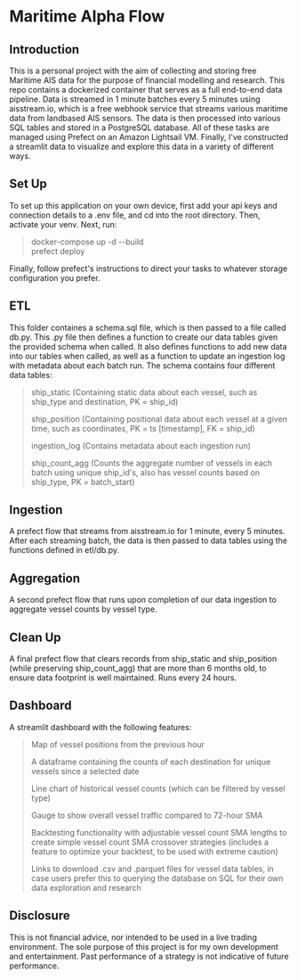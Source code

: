 # Maritime Alpha Flow

## Introduction

This is a personal project with the aim of collecting and storing free Maritime AIS data for the purpose of financial modelling and research. This repo contains a dockerized container that serves as a full end-to-end data pipeline. Data is streamed in 1 minute batches every 5 minutes using aisstream.io, which is a free webhook service that streams various maritime data from landbased AIS sensors. The data is then processed into various SQL tables and stored in a PostgreSQL database. All of these tasks are managed using Prefect on an Amazon Lightsail VM. Finally, I've constructed a streamlit data to visualize and explore this data in a variety of different ways.

## Set Up

To set up this application on your own device, first add your api keys and connection details to a .env file, and cd into the root directory. Then, activate your venv. Next, run:
>docker-compose up -d --build \
>prefect deploy

Finally, follow prefect's instructions to direct your tasks to whatever storage configuration you prefer.

## ETL

This folder containes a schema.sql file, which is then passed to a file called db.py. This .py file then defines a function to create our data tables given the provided schema when called. It also defines functions to add new data into our tables when called, as well as a function to update an ingestion log with metadata about each batch run. The schema contains four different data tables:
>
>ship_static (Containing static data about each vessel, such as ship_type and destination, PK = ship_id)
>
>ship_position (Containing positional data about each vessel at a given time, such as coordinates, PK = ts [timestamp], FK = ship_id)
>
>ingestion_log (Contains metadata about each ingestion run)
>
>ship_count_agg (Counts the aggregate number of vessels in each batch using unique ship_id's, also has vessel counts based on ship_type, PK = batch_start)

## Ingestion

A prefect flow that streams from aisstream.io for 1 minute, every 5 minutes. After each streaming batch, the data is then passed to data tables using the functions defined in etl/db.py.

## Aggregation

A second prefect flow that runs upon completion of our data ingestion to aggregate vessel counts by vessel type.

## Clean Up

A final prefect flow that clears records from ship_static and ship_position (while preserving ship_count_agg) that are more than 6 months old, to ensure data footprint is well maintained. Runs every 24 hours.

## Dashboard

A streamlit dashboard with the following features:
>
>Map of vessel positions from the previous hour
>
>A dataframe containing the counts of each destination for unique vessels since a selected date
>
>Line chart of historical vessel counts (which can be filtered by vessel type)
>
>Gauge to show overall vessel traffic compared to 72-hour SMA
>
>Backtesting functionality with adjustable vessel count SMA lengths to create simple vessel count SMA crossover strategies (includes a feature to optimize your backtest, to be used with extreme caution)
>
>Links to download .csv and .parquet files for vessel data tables, in case users prefer this to querying the database on SQL for their own data exploration and research


## Disclosure

This is not financial advice, nor intended to be used in a live trading environment. The sole purpose of this project is for my own development and entertainment. Past performance of a strategy is not indicative of future performance. 
